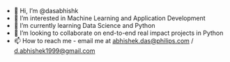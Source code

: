 - 👋 Hi, I’m @dasabhishk
- 👀 I’m interested in Machine Learning and Application Development
- 🌱 I’m currently learning Data Science and Python
- 💞️ I’m looking to collaborate on end-to-end real impact projects in Python
- 📫 How to reach me - email me at abhishek.das@philips.com / d.abhishek1999@gmail.com

<!---
dasabhishk/dasabhishk is a ✨ special ✨ repository because its `README.md` (this file) appears on your GitHub profile.
You can click the Preview link to take a look at your changes.
--->
